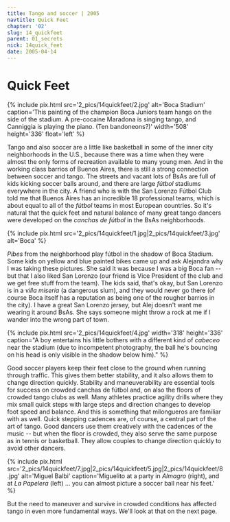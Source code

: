 ```yaml
---
title: Tango and soccer | 2005
navtitle: Quick Feet
chapter: '02'
slug: 14_quickfeet
parent: 01_secrets
nick: 14quick_feet
date: 2005-04-14
---
```


# Quick Feet

{% include pix.html
src='2_pics/14quickfeet/2.jpg'
alt='Boca Stadium'
caption='This painting of the champion Boca Juniors team hangs on the side of the stadium. A pre-cocaine Maradona is singing tango, and Canniggia is playing the piano. (Ten bandoneons?)'
width='508' height='336' float='left'
%}

Tango and also soccer are a little like basketball in some of the inner city neighborhoods in the U.S., because there was a time when they were almost the only forms of recreation available to many young men.
And in the working class barrios of Buenos Aires, there is still a strong connection between soccer and tango.
The streets and vacant lots of BsAs are full of kids kicking soccer balls around, and there are large _fútbol_ stadiums everywhere in the city.
A friend who is with the San Lorenzo Fútbol Club told me that Buenos Aires has an incredible 18 professional teams, which is about equal to all of the _fútbol_ teams in most European countries.
So it's natural that the quick feet and natural balance of many great tango dancers were developed on the _canchas de fútbol_ in the BsAs neighborhoods.

{% include pix.html
src='2_pics/14quickfeet/1.jpg|2_pics/14quickfeet/3.jpg'
alt='Boca'
%}

_Pibes_ from the neighborhood play fútbol in the shadow of Boca Stadium.
Some kids on yellow and blue painted bikes came up and ask Alejandra why I was taking these pictures.
She said it was because I was a big Boca fan -- but that I also liked San Lorenzo (our friend is Vice President of the club and we get free stuff from the team).
The kids said, that's okay, but San Lorenzo is in a _villa miseria_ (a dangerous slum), and they would never go there
(of course Boca itself has a reputation as being one of the rougher barrios in the city).
I have a great San Lorenzo jersey, but Alej doesn't want me wearing it around BsAs.
She says someone might throw a rock at me if I wander into the wrong part of town.

{% include pix.html
src='2_pics/14quickfeet/4.jpg'
width='318' height='336'
caption="A boy entertains his little bothers with a different kind of _cabeceo_ near the stadium (due to incompetent photography, the ball he's bouncing on his head is only visible in the shadow below him)."
%}

Good soccer players keep their feet close to the ground when running through traffic.
This gives them better stability, and it also allows them to change direction quickly.
Stability and maneuverability are essential tools for success on crowded canchas de fútbol and, on also the floors of crowded tango clubs as well.
Many athletes practice agility drills where they mix small quick steps with large steps and direction changes to develop foot speed and balance.
And this is something that milongueros are familiar with as well.
Quick stepping cadences are, of course, a central part of the art of tango.
Good dancers use them creatively with the cadences of the music -- but when the floor is crowded, they also serve the same purpose as in tennis or basketball.
They allow couples to change direction quickly to avoid other dancers.

{% include pix.html
src='2_pics/14quickfeet/7.jpg|2_pics/14quickfeet/5.jpg|2_pics/14quickfeet/8.jpg'
alt='Miguel Balbi'
caption='Miguelito at a party in _Almagro_ (right), and at _La Papelera_ (left) ... you can almost picture a soccer ball near his feet.'
%}

But the need to maneuver and survive in crowded conditions has affected tango in even more fundamental ways.
We'll look at that on the next page.
